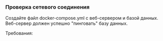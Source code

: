 
### Проверка сетевого соединения

Создайте файл docker-compose.yml с веб-сервером и базой данных. Веб-сервер должен успешно "пинговать" базу данных.

Требования:

